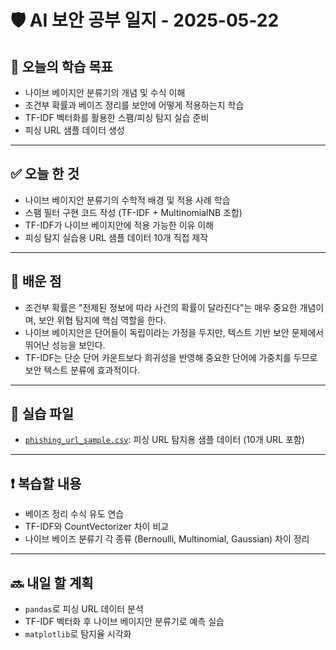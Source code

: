 # 🛡️ AI 보안 공부 일지 - 2025-05-22

## 🧭 오늘의 학습 목표
- 나이브 베이지안 분류기의 개념 및 수식 이해
- 조건부 확률과 베이즈 정리를 보안에 어떻게 적용하는지 학습
- TF-IDF 벡터화를 활용한 스팸/피싱 탐지 실습 준비
- 피싱 URL 샘플 데이터 생성

---

## ✅ 오늘 한 것
- 나이브 베이지안 분류기의 수학적 배경 및 적용 사례 학습
- 스팸 필터 구현 코드 작성 (TF-IDF + MultinomialNB 조합)
- TF-IDF가 나이브 베이지안에 적용 가능한 이유 이해
- 피싱 탐지 실습용 URL 샘플 데이터 10개 직접 제작

---

## 🧠 배운 점
- 조건부 확률은 "전제된 정보에 따라 사건의 확률이 달라진다"는 매우 중요한 개념이며, 보안 위협 탐지에 핵심 역할을 한다.
- 나이브 베이지안은 단어들이 독립이라는 가정을 두지만, 텍스트 기반 보안 문제에서 뛰어난 성능을 보인다.
- TF-IDF는 단순 단어 카운트보다 희귀성을 반영해 중요한 단어에 가중치를 두므로 보안 텍스트 분류에 효과적이다.

---

## 📁 실습 파일
- [`phishing_url_sample.csv`](sandbox:/mnt/data/phishing_url_sample.csv): 피싱 URL 탐지용 샘플 데이터 (10개 URL 포함)

---

## ❗ 복습할 내용
- 베이즈 정리 수식 유도 연습
- TF-IDF와 CountVectorizer 차이 비교
- 나이브 베이즈 분류기 각 종류 (Bernoulli, Multinomial, Gaussian) 차이 정리

---

## 🔜 내일 할 계획
- `pandas`로 피싱 URL 데이터 분석
- TF-IDF 벡터화 후 나이브 베이지안 분류기로 예측 실습
- `matplotlib`로 탐지율 시각화
